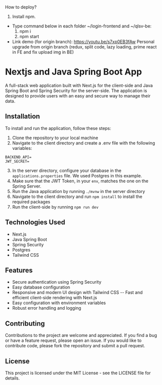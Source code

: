 How to deploy?
1. Install npm.
- Type command below in each folder ~/login-frontend and ~/qlsv-be:
  1. npm i
  2. npm start
- Link demo (for origin branch): https://youtu.be/s7xp0EB3fAw
Personal upgrade from origin branch (redux, split code, lazy loading, prime react in FE and fix upload img in BE)
# Nextjs and Java Spring Boot App

A full-stack web application built with Next.js for the client-side and Java Spring Boot and Spring Security for the server-side. The application is designed to provide users with an easy and secure way to manage their data.

## Installation

To install and run the application, follow these steps:

1. Clone the repository to your local machine
2. Navigate to the client directory and create a .env file with the following variables:

```
BACKEND_API=
JWT_SECRET=
```

3. In the server directory, configure your database in the `applications.properties` file. We used Postgres in this example.
4. Make sure that the JWT Token, in your `env`, matches the one on the Spring Server.
5. Run the Java application by running `./mvnw` in the server directory
6. Navigate to the client directory and run `npm install` to install the required packages
7. Run the client-side by running `npm run dev`

## Technologies Used

- Next.js
- Java Spring Boot
- Spring Security
- Postgres
- Tailwind CSS

## Features

- Secure authentication using Spring Security
- Easy database configuration
- Responsive and modern UI design with Tailwind CSS
  -- Fast and efficient client-side rendering with Next.js
- Easy configuration with environment variables
- Robust error handling and logging

## Contributing

Contributions to the project are welcome and appreciated. If you find a bug or have a feature request, please open an issue. If you would like to contribute code, please fork the repository and submit a pull request.

## License

This project is licensed under the MIT License - see the LICENSE file for details.
